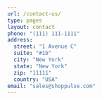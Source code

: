 ```yaml
---
url: /contact-us/
type: pages
layout: contact
phone: "(111) 111-1111"
address:
  street: "1 Avenue C"
  suite: "#1b"
  city: "New York"
  state: "New York"
  zip: "11111"
  country: "USA"
email: "sales@shoppulse.com"
---
```

